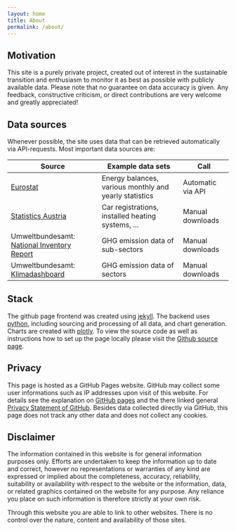 ```yaml
---
layout: home 
title: About 
permalink: /about/
---
```



<h2> Motivation </h2> 
This site is a purely private project, created out of interest in the sustainable transition and enthusiasm to monitor it as best as possible with publicly available data. Please note that no guarantee on data accuracy is given. Any feedback, constructive criticism, or direct contributions are very welcome and greatly appreciated! 


<h2> Data sources </h2> 
Whenever possible, the site uses data that can be retrieved automatically via API-requests. Most important data sources are: 

|Source   | Example data sets | Call |   
|---|---|---|
| <a href = "https://ec.europa.eu/eurostat/data/database">Eurostat</a>   | Energy balances, various monthly and yearly statistics |  Automatic via API |
| <a href = "https://www.statistik.at/statistiken">Statistics Austria</a> | Car registrations, installed heating systems, ...| Manual downloads |
| Umweltbundesamt: <a href = "https://www.umweltbundesamt.at/studien-reports/publikationsdetail?pub_id=2474&cHash=682457cf175c26a3d9639b6ef68c1c3b">National Inventory Report</a> | GHG emission data of sub-sectors | Manual downloads |
| Umweltbundesamt: <a href = "https://www.umweltbundesamt.at/klima/dashboard">Klimadashboard</a> | GHG emission data of sectors | Manual downloads |

<h2> Stack </h2> 
The github page frontend was created using <a href = "https://jekyllrb.com/">jekyll</a>. The backend uses <a href = "https://www.python.org/">python</a>, including sourcing and processing of all data, and chart generation. Charts are created with <a href = "https://plotly.com/python/">plotly</a>. To view the source code as well as instructions how to set up the page locally please visit the <a href = {{ site.url | escape }}>Github source page</a>. 

<h2> Privacy </h2> 
This page is hosted as a GitHub Pages website. GitHub may collect some user informations such as IP addresses upon visit of this website. For details see the explanation on <a href ="https://docs.github.com/en/pages/getting-started-with-github-pages/about-github-pages#data-collection">GitHub pages</a> and the there linked general <a href = "https://docs.github.com/en/site-policy/privacy-policies/github-general-privacy-statement">Privacy Statement of GitHub</a>. Besides data collected directly via GitHub, this page does not track any other data and does not collect any cookies. 


<h2> Disclaimer </h2>
The information contained in this website is for general information purposes only. Efforts are undertaken to keep the information up to date and correct, however no representations or warranties of any kind are expressed or implied about the completeness, accuracy, reliability, suitability or availability with respect to the website or the information, data, or related graphics contained on the website for any purpose. Any reliance you place on such information is therefore strictly at your own risk.

Through this website you are able to link to other websites. There is no control over the nature, content and availability of those sites.